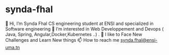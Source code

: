 # synda-fhal
👋 Hi, I’m Synda Fhal CS engineering student at ENSI and specialized in Software engineering
👀 I’m interested in Web Developpement and Devops ( Java, Spring, Angular,Docker,Kubernetes ..) .
🌱 I like to Face New Challenges and Learn New things
📫 How to reach me synda.fhal@ensi-uma.tn
